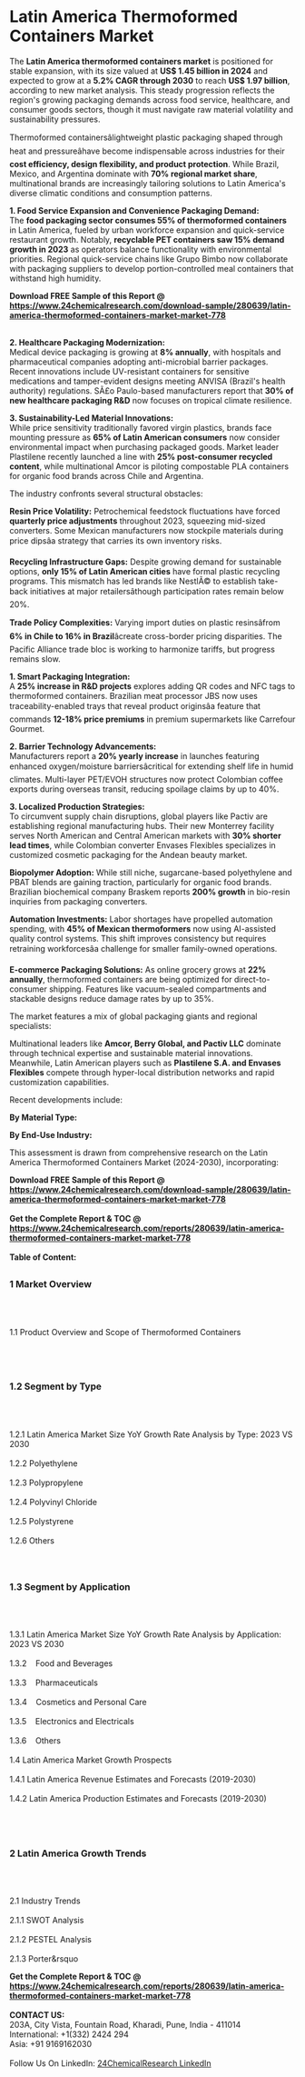 <h1>Latin America Thermoformed Containers Market</h1><p>The <strong>Latin America thermoformed containers market</strong> is positioned for stable expansion, with its size valued at <strong>US$ 1.45 billion in 2024</strong> and expected to grow at a <strong>5.2% CAGR through 2030</strong> to reach <strong>US$ 1.97 billion</strong>, according to new market analysis. This steady progression reflects the region's growing packaging demands across food service, healthcare, and consumer goods sectors, though it must navigate raw material volatility and sustainability pressures.</p><p>Thermoformed containersâlightweight plastic packaging shaped through heat and pressureâhave become indispensable across industries for their <strong>cost efficiency, design flexibility, and product protection</strong>. While Brazil, Mexico, and Argentina dominate with <strong>70% regional market share</strong>, multinational brands are increasingly tailoring solutions to Latin America's diverse climatic conditions and consumption patterns.</p><p><strong>1. Food Service Expansion and Convenience Packaging Demand:</strong><br>
The <strong>food packaging sector consumes 55% of thermoformed containers</strong> in Latin America, fueled by urban workforce expansion and quick-service restaurant growth. Notably, <strong>recyclable PET containers saw 15% demand growth in 2023</strong> as operators balance functionality with environmental priorities. Regional quick-service chains like Grupo Bimbo now collaborate with packaging suppliers to develop portion-controlled meal containers that withstand high humidity.</p><div><b>Download FREE Sample of this Report @ 
            <a href="https://www.24chemicalresearch.com/download-sample/280639/latin-america-thermoformed-containers-market-market-778">
            https://www.24chemicalresearch.com/download-sample/280639/latin-america-thermoformed-containers-market-market-778</a></b></div><br><p><strong>2. Healthcare Packaging Modernization:</strong><br>
Medical device packaging is growing at <strong>8% annually</strong>, with hospitals and pharmaceutical companies adopting anti-microbial barrier packages. Recent innovations include UV-resistant containers for sensitive medications and tamper-evident designs meeting ANVISA (Brazil's health authority) regulations. SÃ£o Paulo-based manufacturers report that <strong>30% of new healthcare packaging R&amp;D</strong> now focuses on tropical climate resilience.</p><p><strong>3. Sustainability-Led Material Innovations:</strong><br>
While price sensitivity traditionally favored virgin plastics, brands face mounting pressure as <strong>65% of Latin American consumers</strong> now consider environmental impact when purchasing packaged goods. Market leader Plastilene recently launched a line with <strong>25% post-consumer recycled content</strong>, while multinational Amcor is piloting compostable PLA containers for organic food brands across Chile and Argentina.</p><p>The industry confronts several structural obstacles:</p><p><strong>Resin Price Volatility:</strong> Petrochemical feedstock fluctuations have forced <strong>quarterly price adjustments</strong> throughout 2023, squeezing mid-sized converters. Some Mexican manufacturers now stockpile materials during price dipsâa strategy that carries its own inventory risks.</p><p><strong>Recycling Infrastructure Gaps:</strong> Despite growing demand for sustainable options, <strong>only 15% of Latin American cities</strong> have formal plastic recycling programs. This mismatch has led brands like NestlÃ© to establish take-back initiatives at major retailersâthough participation rates remain below 20%.</p><p><strong>Trade Policy Complexities:</strong> Varying import duties on plastic resinsâfrom <strong>6% in Chile to 16% in Brazil</strong>âcreate cross-border pricing disparities. The Pacific Alliance trade bloc is working to harmonize tariffs, but progress remains slow.</p><p><strong>1. Smart Packaging Integration:</strong><br>
A <strong>25% increase in R&amp;D projects</strong> explores adding QR codes and NFC tags to thermoformed containers. Brazilian meat processor JBS now uses traceability-enabled trays that reveal product originsâa feature that commands <strong>12-18% price premiums</strong> in premium supermarkets like Carrefour Gourmet.</p><p><strong>2. Barrier Technology Advancements:</strong><br>
Manufacturers report a <strong>20% yearly increase</strong> in launches featuring enhanced oxygen/moisture barriersâcritical for extending shelf life in humid climates. Multi-layer PET/EVOH structures now protect Colombian coffee exports during overseas transit, reducing spoilage claims by up to 40%.</p><p><strong>3. Localized Production Strategies:</strong><br>
To circumvent supply chain disruptions, global players like Pactiv are establishing regional manufacturing hubs. Their new Monterrey facility serves North American and Central American markets with <strong>30% shorter lead times</strong>, while Colombian converter Envases Flexibles specializes in customized cosmetic packaging for the Andean beauty market.</p><p><strong>Biopolymer Adoption:</strong> While still niche, sugarcane-based polyethylene and PBAT blends are gaining traction, particularly for organic food brands. Brazilian biochemical company Braskem reports <strong>200% growth</strong> in bio-resin inquiries from packaging converters.</p><p><strong>Automation Investments:</strong> Labor shortages have propelled automation spending, with <strong>45% of Mexican thermoformers</strong> now using AI-assisted quality control systems. This shift improves consistency but requires retraining workforcesâa challenge for smaller family-owned operations.</p><p><strong>E-commerce Packaging Solutions:</strong> As online grocery grows at <strong>22% annually</strong>, thermoformed containers are being optimized for direct-to-consumer shipping. Features like vacuum-sealed compartments and stackable designs reduce damage rates by up to 35%.</p><p>The market features a mix of global packaging giants and regional specialists:</p><p>Multinational leaders like <strong>Amcor, Berry Global, and Pactiv LLC</strong> dominate through technical expertise and sustainable material innovations. Meanwhile, Latin American players such as <strong>Plastilene S.A. and Envases Flexibles</strong> compete through hyper-local distribution networks and rapid customization capabilities.</p><p>Recent developments include:</p><p><strong>By Material Type:</strong></p><p><strong>By End-Use Industry:</strong></p><p>This assessment is drawn from comprehensive research on the Latin America Thermoformed Containers Market (2024-2030), incorporating:

</p><div><b>Download FREE Sample of this Report @ 
            <a href="https://www.24chemicalresearch.com/download-sample/280639/latin-america-thermoformed-containers-market-market-778">
            https://www.24chemicalresearch.com/download-sample/280639/latin-america-thermoformed-containers-market-market-778</a></b></div><br><div><b>Get the Complete Report & TOC @ 
            <a href="https://www.24chemicalresearch.com/reports/280639/latin-america-thermoformed-containers-market-market-778">
            https://www.24chemicalresearch.com/reports/280639/latin-america-thermoformed-containers-market-market-778</a></b></div><br>
            <b>Table of Content:</b><p><h2><span style="font-size:16px"><strong>1 Market Overview&nbsp;&nbsp; &nbsp;</strong></span></h2><br />
<br />
<p>1.1 Product Overview and Scope of Thermoformed Containers&nbsp;</p><br />
<br />
<h2><strong><span style="font-size:16px">1.2 Segment by Type&nbsp;&nbsp; &nbsp;</span></strong></h2><br />
<br />
<p>1.2.1 Latin America Market Size YoY Growth Rate Analysis by Type: 2023 VS 2030&nbsp;&nbsp; &nbsp;<br /><br />
1.2.2 Polyethylene&nbsp;&nbsp; &nbsp;<br /><br />
1.2.3 Polypropylene<br /><br />
1.2.4 Polyvinyl Chloride<br /><br />
1.2.5 Polystyrene<br /><br />
1.2.6 Others<br /><br />
<br />
<h2><span style="font-size:16px"><strong>1.3 Segment by Application&nbsp;&nbsp;</strong></span></h2><br />
<br />
<p>1.3.1 Latin America Market Size YoY Growth Rate Analysis by Application: 2023 VS 2030&nbsp;&nbsp; &nbsp;<br /><br />
1.3.2&nbsp;&nbsp; &nbsp;Food and Beverages<br /><br />
1.3.3&nbsp;&nbsp; &nbsp;Pharmaceuticals<br /><br />
1.3.4&nbsp;&nbsp; &nbsp;Cosmetics and Personal Care<br /><br />
1.3.5&nbsp;&nbsp; &nbsp;Electronics and Electricals<br /><br />
1.3.6&nbsp;&nbsp; &nbsp;Others<br /><br />
1.4 Latin America Market Growth Prospects&nbsp;&nbsp; &nbsp;<br /><br />
1.4.1 Latin America Revenue Estimates and Forecasts (2019-2030)&nbsp;&nbsp; &nbsp;<br /><br />
1.4.2 Latin America Production Estimates and Forecasts (2019-2030)&nbsp;&nbsp;</p><br />
<br />
<h2><span style="font-size:16px"><strong>2 Latin America Growth Trends&nbsp;&nbsp; &nbsp;</strong></span></h2><br />
<br />
<p>2.1 Industry Trends&nbsp;&nbsp; &nbsp;<br /><br />
2.1.1 SWOT Analysis&nbsp;&nbsp; &nbsp;<br /><br />
2.1.2 PESTEL Analysis&nbsp;&nbsp; &nbsp;<br /><br />
2.1.3 Porter&rsquo</p><div><b>Get the Complete Report & TOC @ 
            <a href="https://www.24chemicalresearch.com/reports/280639/latin-america-thermoformed-containers-market-market-778">
            https://www.24chemicalresearch.com/reports/280639/latin-america-thermoformed-containers-market-market-778</a></b></div><br><b>CONTACT US:</b><br>
            203A, City Vista, Fountain Road, Kharadi, Pune, India - 411014<br>
            International: +1(332) 2424 294<br>
            Asia: +91 9169162030 <br><br>
            Follow Us On LinkedIn: <a href="https://www.linkedin.com/company/24chemicalresearch/">24ChemicalResearch LinkedIn</a>